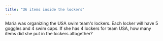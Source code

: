 ```yaml
---
title: "36 items inside the lockers"
---
```

Maria was organizing the USA swim team's lockers. Each locker will have 5 goggles and 4 swim caps. If she has 4 lockers for team USA, how many items did she put in the lockers altogether?


